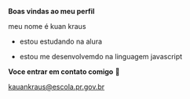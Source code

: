 **Boas vindas ao meu perfil**

meu nome é kuan kraus

- estou estudando na alura

- estou me desenvolvemdo na linguagem javascript

**Voce entrar em contato comigo** 📧

kauankraus@escola.pr.gov.br
